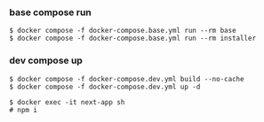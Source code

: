 ### base compose run

```
$ docker compose -f docker-compose.base.yml run --rm base
$ docker compose -f docker-compose.base.yml run --rm installer
```

### dev compose up

```
$ docker compose -f docker-compose.dev.yml build --no-cache
$ docker compose -f docker-compose.dev.yml up -d
```

```
$ docker exec -it next-app sh
# npm i
```
